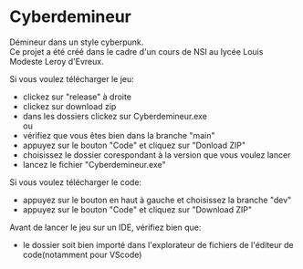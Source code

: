 # Cyberdemineur
Démineur dans un style cyberpunk.  
Ce projet a été créé dans le cadre d'un cours de NSI au lycée Louis Modeste Leroy d'Evreux.  
  
Si vous voulez télécharger le jeu:
- clickez sur "release" à droite
- clickez sur download zip
- dans les dossiers clickez sur Cyberdemineur.exe  
ou
- vérifiez que vous êtes bien dans la branche "main"
- appuyez sur le bouton "Code" et cliquez sur "Donload ZIP"
- choisissez le dossier corespondant à la version que vous voulez lancer
- lancez le fichier "Cyberdemineur.exe"
  
Si vous voulez télécharger le code:  
- appuyez sur le bouton en haut à gauche et choisissez la branche "dev"
- appuyez sur le bouton "Code" et cliquez sur "Download ZIP"  

Avant de lancer le jeu sur un IDE, vérifiez bien que:  
- le dossier soit bien importé dans l'explorateur de fichiers de l'éditeur de code(notamment pour VScode)
